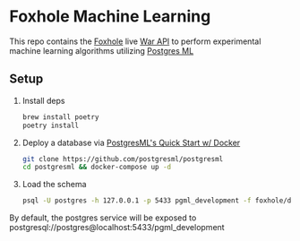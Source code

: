 # Foxhole Machine Learning

This repo contains the [Foxhole](https://www.foxholegame.com/) live [War API](https://github.com/clapfoot/warapi) to perform experimental machine learning algorithms utilizing [Postgres ML](https://postgresml.org/)

## Setup

1. Install deps

   ```bash
   brew install poetry
   poetry install
   ```

1. Deploy a database via [PostgresML's Quick Start w/ Docker](https://postgresml.org/docs/guides/setup/quick_start_with_docker)

   ```bash
   git clone https://github.com/postgresml/postgresml
   cd postgresml && docker-compose up -d
   ```

1. Load the schema

   ```bash
   psql -U postgres -h 127.0.0.1 -p 5433 pgml_development -f foxhole/db/schema.sql
   ```

By default, the postgres service will be exposed to postgresql://postgres@localhost:5433/pgml_development